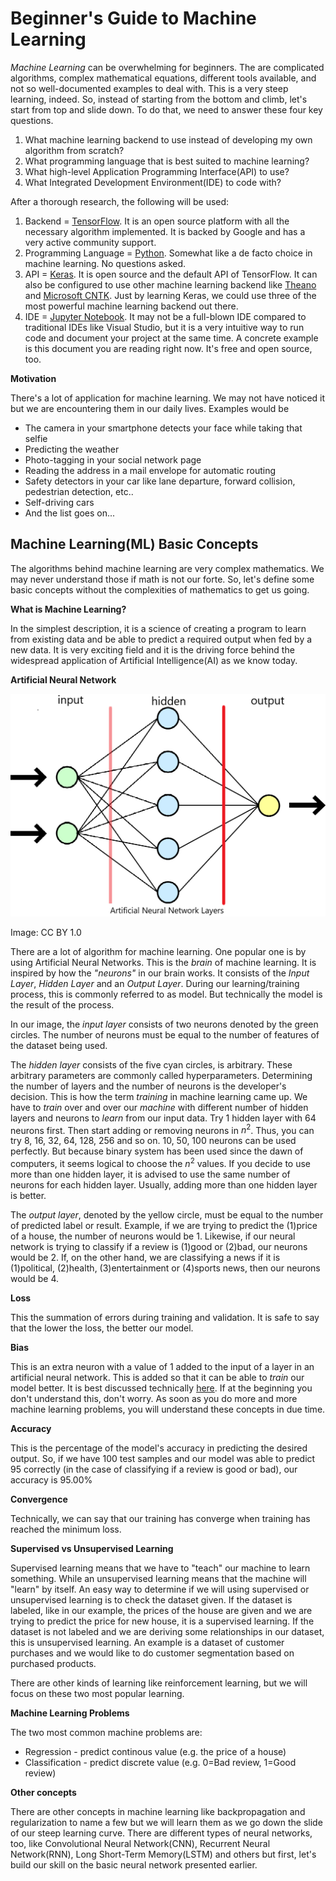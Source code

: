# Beginner's Guide to Machine Learning

*Machine Learning* can be overwhelming for beginners. The are complicated algorithms, complex mathematical equations, different tools available, and not so well-documented examples to deal with. This is a very steep learning, indeed. So, instead of starting from the bottom and climb, let's start from top and slide down. To do that, we need to answer these four key questions.

1. What machine learning backend to use instead of developing my own algorithm from scratch?
2. What programming language that is best suited to machine learning?
3. What high-level Application Programming Interface(API) to use?
4. What Integrated Development Environment(IDE) to code with?

After a thorough research, the following will be used:

1. Backend = [TensorFlow](https://www.tensorflow.org). It is an open source platform with all the necessary algorithm implemented. It is backed by Google and has a very active community support.
2. Programming Language = [Python](https://www.python.org). Somewhat like a de facto choice in machine learning. No questions asked.
3. API = [Keras](https://keras.io/). It is open source and the default API of TensorFlow. It can also be configured to use other machine learning backend like [Theano](https://github.com/Theano/Theano) and [Microsoft CNTK](https://github.com/Microsoft/CNTK). Just by learning Keras, we could use three of the most powerful machine learning backend out there.
4. IDE = [Jupyter Notebook](https://jupyter.org/). It may not be a full-blown IDE compared to traditional IDEs like Visual Studio, but it is a very intuitive way to run code and document your project at the same time. A concrete example is this document you are reading right now. It's free and open source, too.

**Motivation**

There's a lot of application for machine learning. We may not have noticed it but we are encountering them in our daily lives. Examples would be

* The camera in your smartphone detects your face while taking that selfie
* Predicting the weather
* Photo-tagging in your social network page
* Reading the address in a mail envelope for automatic routing
* Safety detectors in your car like lane departure, forward collision, pedestrian detection, etc..
* Self-driving cars
* And the list goes on...

## Machine Learning(ML) Basic Concepts

The algorithms behind machine learning are very complex mathematics. We may never understand those if math is not our forte. So, let's define some basic concepts without the complexities of mathematics to get us going.

**What is Machine Learning?**

In the simplest description, it is a science of creating a program to learn from existing data and be able to predict a required output when fed by a new data. It is very exciting field and it is the driving force behind the widespread application of Artificial Intelligence(AI) as we know today.


**Artificial Neural Network**

<img src="images/ann.png" style="width: 600px">

Image: CC BY 1.0

There are a lot of algorithm for machine learning. One popular one is by using Artificial Neural Networks. This is the *brain* of machine learning. It is inspired by how the *"neurons"* in our brain works. It consists of the *Input Layer*, *Hidden Layer* and an *Output Layer*. During our learning/training process, this is commonly referred to as model. But technically the model is the result of the process.

In our image, the *input layer* consists of two neurons denoted by the green circles. The number of neurons must be equal to the number of features of the dataset being used.

The *hidden layer* consists of the five cyan circles, is arbitrary. These arbitrary parameters are commonly called hyperparameters. Determining the number of layers and the number of neurons is the developer's decision. This is how the term *training* in machine learning came up. We have to *train* over and over our *machine* with different number of hidden layers and neurons to *learn* from our input data. Try 1 hidden layer with 64 neurons first. Then start adding or removing neurons in $n^2$. Thus, you can try 8, 16, 32, 64, 128, 256 and so on. 10, 50, 100 neurons can be used perfectly. But because binary system has been used since the dawn of computers, it seems logical to choose the $n^2$ values. If you decide to use more than one hidden layer, it is advised to use the same number of neurons for each hidden layer. Usually, adding more than one hidden layer is better. 

The *output layer*, denoted by the yellow circle, must be equal to the number of predicted label or result. Example, if we are trying to predict the (1)price of a house, the number of neurons would be 1. Likewise, if our neural network is trying to classify if a review is (1)good or (2)bad, our neurons would be 2. If, on the other hand, we are classifying a news if it is (1)political, (2)health, (3)entertainment or (4)sports news, then our neurons would be 4.

**Loss**

This the summation of errors during training and validation. It is safe to say that the lower the loss, the better our model.

**Bias**

This is an extra neuron with a value of 1 added to the input of a layer in an artificial neural network. This is added so that it can be able to *train* our model better. It is best discussed technically [here](https://stackoverflow.com/questions/2480650/role-of-bias-in-neural-networks). If at the beginning you don't understand this, don't worry. As soon as you do more and more machine learning problems, you will understand these concepts in due time.

**Accuracy**

This is the percentage of the model's accuracy in predicting the desired output. So, if we have 100 test samples and our model was able to predict 95 correctly (in the case of classifying if a review is good or bad), our accuracy is 95.00%

**Convergence**

Technically, we can say that our training has converge when training has reached the minimum loss.

**Supervised vs Unsupervised Learning**

Supervised learning means that we have to "teach" our machine to learn something. While an unsupervised learning means that the machine will "learn" by itself. An easy way to determine if we will using supervised or unsupervised learning is to check the dataset given. If the dataset is labeled, like in our example, the prices of the house are given and we are trying to predict the price for new house, it is a supervised learning. If the dataset is not labeled and we are deriving some relationships in our dataset, this is unsupervised learning. An example is a dataset of customer purchases and we would like to do customer segmentation based on purchased products.

There are other kinds of learning like reinforcement learning, but we will focus on these two most popular learning.

**Machine Learning Problems**

The two most common machine problems are:
- Regression - predict continous value (e.g. the price of a house)
- Classification - predict discrete value (e.g. 0=Bad review, 1=Good review)


**Other concepts**

There are other concepts in machine learning like backpropagation and regularization to name a few but we will learn them as we go down the slide of our steep learning curve. There are different types of neural networks, too, like Convolutional Neural Network(CNN), Recurrent Neural Network(RNN), Long Short-Term Memory(LSTM) and others but first, let's build our skill on the basic neural network presented earlier.

